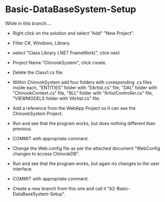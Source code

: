 # Basic-DataBaseSystem-Setup
While in this branch....
- Right click on the solution and select "Add" "New Project".
- Filter C#, Windows, Library.
- select "Class Library (.NET FrameWork)", click next
- Project Name "ChinookSystem", click create.
- Delete the Class1.cs file.
- Within ChinookSystem add four folders with coresponding .cs files inside each, 
"ENTITIES" folder with "EArtist.cs" file, 
"DAL" folder with "ChinookContext.cs" file, 
"BLL" folder with "ArtistController.cs" file,
"VIEWMODELS folder with VArtist.cs" file.
- Add a reference from the WebApp Project so it can see the ChinookSystem Project.
- Run and see that the program works, but does nothing different than previous.
- COMMIT with appropriate comment.

- Change the Web.config file as per the attached document "WebConfig changes to access ChinookDB".
- Run and see that the program works, but again no changes to the user interface.
- COMMIT with appropriate comment.

- Create a new branch from this one and call it "b2-Basic-DataBaseSystem-Setup".
